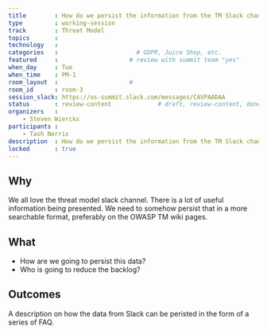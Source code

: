```yaml
---
title        : How do we persist the information from the TM Slack channel?
type         : working-session
track        : Threat Model
topics       : 
technology   :
categories   :                      # GDPR, Juice Shop, etc.
featured     :                    # review with summit team "yes"
when_day     : Tue
when_time    : PM-1
room_layout  :                    #
room_id      : room-3
session_slack: https://os-summit.slack.com/messages/CAVPAADAA
status       : review-content             # draft, review-content, done
organizers   :
    - Steven Wierckx
participants :
    - Tash Norris
description  : How do we persist the information from the TM Slack channel?
locked       : true
---
```


## Why

We all love the threat model slack channel. There is a lot of useful information being presented. We need to somehow persist that in a more searchable format, preferably on the OWASP TM wiki pages.

## What

 - How are we going to persist this data?
 - Who is going to reduce the backlog?

## Outcomes

A description on how the data from Slack can be peristed in the form of a series of FAQ.
